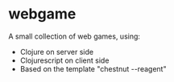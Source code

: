 # webgame

A small collection of web games, using:
- Clojure on server side
- Clojurescript on client side
- Based on the template "chestnut --reagent"
